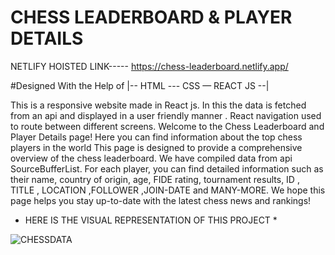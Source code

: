 # CHESS LEADERBOARD & PLAYER DETAILS

NETLIFY HOISTED LINK----- https://chess-leaderboard.netlify.app/

#Designed With the Help of |-- HTML --- CSS — REACT JS --| 

This is a responsive website made in React js.
In this the data is fetched from an api and displayed in a user friendly manner .
React navigation used to route between different screens. 
Welcome to the Chess Leaderboard and Player Details page! Here you can find information about the top chess players in the world
This page is designed to provide a comprehensive overview of the chess leaderboard. We have compiled data from api SourceBufferList.
For each player, you can find detailed information such as their name, country of origin, age,
FIDE rating, tournament results, ID , TITLE , LOCATION ,FOLLOWER ,JOIN-DATE and MANY-MORE.
We hope this page helps you stay up-to-date with the latest chess news and rankings!

* HERE IS THE VISUAL REPRESENTATION OF THIS PROJECT *

![CHESSDATA](https://user-images.githubusercontent.com/78648366/216847437-a920acfb-1db2-402d-8952-6483869993c6.gif)

